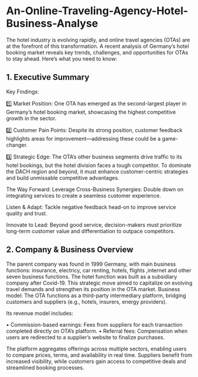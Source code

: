 # An-Online-Traveling-Agency-Hotel-Business-Analyse

The hotel industry is evolving rapidly, and online travel agencies (OTAs) are at the forefront of this transformation. A recent analysis of Germany’s hotel booking market reveals key trends, challenges, and opportunities for OTAs to stay ahead. Here’s what you need to know:

## 1. Executive Summary

Key Findings:

1️⃣ Market Position: One OTA has emerged as the second-largest player in Germany’s hotel booking market, showcasing the highest competitive growth in the sector.

2️⃣ Customer Pain Points: Despite its strong position, customer feedback highlights areas for improvement—addressing these could be a game-changer.

3️⃣ Strategic Edge: The OTA’s other business segments drive traffic to its hotel bookings, but the hotel division faces a tough competitor. To dominate the DACH region and beyond, it must enhance customer-centric strategies and build unmissable competitive advantages.

The Way Forward:
Leverage Cross-Business Synergies: Double down on integrating services to create a seamless customer experience.

Listen & Adapt: Tackle negative feedback head-on to improve service quality and trust.

Innovate to Lead: Beyond good service, decision-makers must prioritize long-term customer value and differentiation to outpace competitors.

## 2. Company & Business Overview

The parent company was found in 1999 Germany, with main business functions: insurance, electricy, car renting, hotels, flights ,internet and other seven business functions. The hotel function was built as a subsidiary company after Covid-19. This strategic move aimed to capitalize on evolving travel demands and strengthen its position in the OTA market. 
Business model: The OTA functions as a third-party intermediary platform, bridging customers and suppliers (e.g., hotels, insurers, energy providers). 

Its revenue model includes:

•	Commission-based earnings: Fees from suppliers for each transaction completed directly on OTA’s platform.
•	Referral fees: Compensation when users are redirected to a supplier’s website to finalize purchases.

The platform aggregates offerings across multiple sectors, enabling users to compare prices, terms, and availability in real time. Suppliers benefit from increased visibility, while customers gain access to competitive deals and streamlined booking processes.

